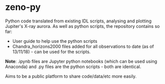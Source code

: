 # zeno-py
Python code translated from existing IDL scripts, analysing and plotting Jupiter's X-ray aurora. As well as python scripts, the repository contains so far:
- User guide to help use the python scripts
- Chandra_horizons2000 files added for all observations to date (as of 13/11/18) - can be used for the scripts.

<b>Note</b>: .ipynb files are Jupyter python notebooks (which can be used using Anaconda) and .py files are the python scripts - both are identical.

Aims to be a public platform to share code/data/etc more easily.
